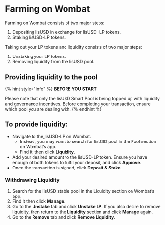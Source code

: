 # Farming on Wombat

Farming on Wombat consists of two major steps:

1. Depositing lisUSD in exchange for lisUSD -LP tokens.
2. Staking lisUSD-LP tokens.

Taking out your LP tokens and liquidity consists of two major steps:

1. Unstaking your LP tokens.
2. Removing liquidity from the lisUSD pool.

## Providing liquidity to the pool

{% hint style="info" %}
**BEFORE YOU START**

Please note that only the lisUSD Smart Pool is being topped up with liquidity and governance incentives. Before completing your transaction, ensure which pool you are dealing with.
{% endhint %}

## To provide liquidity:

* Navigate to the[ ](https://app.wombat.exchange/pool?chain=bsc)lisUSD-LP on Wombat.
  * Instead, you may want to search for lisUSD pool in the Pool section on Wombat’s app.
  * Find it, then click **Liquidity**.
* Add your desired amount to the lisUSD-LP token. Ensure you have enough of both tokens to fulfil your deposit, and click **Approve**.
* Once the transaction is signed, click **Deposit & Stake**.

### Withdrawing Liquidity <a href="#withdrawing-liquidity" id="withdrawing-liquidity"></a>

1. Search for the lisUSD stable pool in the Liquidity section on Wombat’s app.
2. Find it then click **Manage**.
3. Go to the **Unstake** tab and click **Unstake LP**. If you also desire to remove liquidity, then return to the **Liquidity** section and click **Manage** again.
4. Go to the **Remove** tab and click **Remove Liquidity**.
